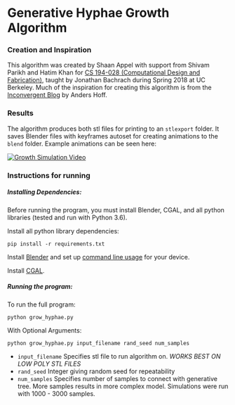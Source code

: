 # Generative Hyphae Growth Algorithm

### Creation and Inspiration

This algorithm was created by Shaan Appel with support from Shivam Parikh and Hatim Khan for [CS 194-028 (Computational Design and Fabrication)](https://people.eecs.berkeley.edu/~jrb/cs194-028/sp18/), taught by Jonathan Bachrach during Spring 2018 at UC Berkeley. Much of the inspiration for creating this algorithm is from the [Inconvergent Blog](http://inconvergent.net/generative/) by Anders Hoff.


### Results

The algorithm produces both stl files for printing to an `stlexport` folder. It saves Blender files with keyframes autoset for creating animations to the `blend` folder. Example animations can be seen here: 

[![Growth Simulation Video](https://img.youtube.com/vi/lye-AdrAYNw/0.jpg)](https://www.youtube.com/watch?v=lye-AdrAYNw)


### Instructions for running

##### Installing Dependencies:

Before running the program, you must install Blender, CGAL, and all python libraries (tested and run with Python 3.6).

Install all python library dependencies:

```
pip install -r requirements.txt
```

Install [Blender](https://www.blender.org/download/) and set up [command line usage](https://docs.blender.org/manual/en/dev/render/workflows/command_line.html) for your device.

Install [CGAL](https://www.cgal.org/download.html).


##### Running the program:

To run the full program:

```
python grow_hyphae.py
```

With Optional Arguments:

```
python grow_hyphae.py input_filename rand_seed num_samples
```

- `input_filename` Specifies stl file to run algorithm on. *WORKS BEST ON LOW POLY STL FILES*
- `rand_seed` Integer giving random seed for repeatability
- `num_samples` Specifies number of samples to connect with generative tree. More samples results in more complex model. Simulations were run with 1000 - 3000 samples.












